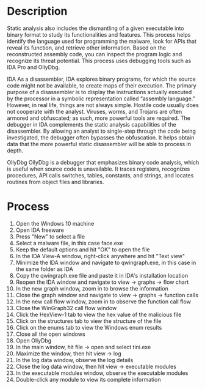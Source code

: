 # Description
Static analysis also includes the dismantling of a given executable into binary format to study its functionalities and features. This process helps identify the language used for programming the malware, look for APIs that reveal its function, and retrieve other information. Based on the reconstructed assembly code, you can inspect the program logic and recognize its threat potential. This process uses debugging tools such as IDA Pro and OllyDbg.

IDA As a disassembler, IDA explores binary programs, for which the source code might not be available, to create maps of their execution. The primary purpose of a disassembler is to display the instructions actually executed by the processor in a symbolic representation called “assembly language.” However, in real life, things are not always simple. Hostile code usually does not cooperate with the analyst. Viruses, worms, and Trojans are often armored and obfuscated; as such, more powerful tools are required. The debugger in IDA complements the static analysis capabilities of the disassembler. By allowing an analyst to single-step through the code being investigated, the debugger often bypasses the obfuscation. It helps obtain data that the more powerful static disassembler will be able to process in depth.

OllyDbg OllyDbg is a debugger that emphasizes binary code analysis, which is useful when source code is unavailable. It traces registers, recognizes procedures, API calls switches, tables, constants, and strings, and locates routines from object files and libraries.

# Process
1. Open the Windows 10 machine
2. Open IDA freeware
3. Press "New" to select a file
4. Select a malware file, in this case face.exe
5. Keep the default options and hit "OK" to open the file
6. In the IDA View-A window, right-click anywhere and hit "Text view"
7. Minimize the IDA window and navigate to qwingraph.exe, in this case in the same folder as IDA
8. Copy the qwingraph.exe file and paste it in IDA's installation location
9. Reopen the IDA window and navigate to view -> graphs -> flow chart
10. In the new graph window, zoom in to browse the information
11. Close the graph window and navigate to view -> graphs -> function calls
12. In the new call flow window, zoom in to observe the function call flow
13. Close the WinGraph32 call flow window
14. Click the HexView-1 tab to view the hex value of the malicious file
15. Click on the structures tab to view the structure of the file
16. Click on the enums tab to view the Windows enum results
17. Close all the open windows
18. Open OllyDbg
19. In the main window, hit file -> open and select tini.exe
20. Maximize the window, then hit view -> log
21. In the log data window, observe the log details
22. Close the log data window, then hit view -> executable modules
23. In the executable modules window, observe the executable modules
24. Double-click any module to view its complete information